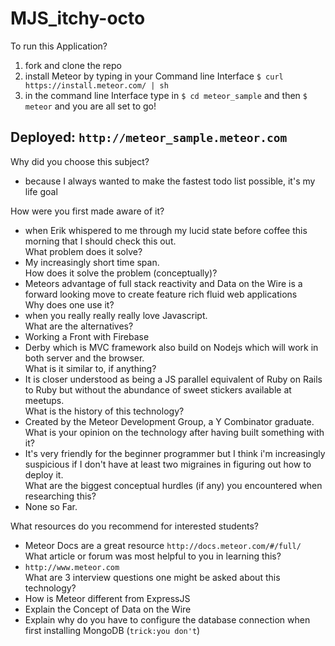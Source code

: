 # MJS_itchy-octo
To run this Application?
1. fork and clone the repo</br>
2. install Meteor by typing in your Command line Interface ```$ curl https://install.meteor.com/ | sh ```</br>
2. in the command line Interface type  in  ```$ cd meteor_sample``` and then ``` $ meteor ``` and you are all set to go!

Deployed: ``` http://meteor_sample.meteor.com ```
----------------------------------------------


Why did you choose this subject?
* because I always wanted to make the fastest todo list possible, it's my life goal</br>

How were you first made aware of it?
* when Erik whispered to me through my lucid state before coffee this morning that I should check this out.</br>
What problem does it solve?
* My increasingly short time span.</br>
How does it solve the problem (conceptually)?
* Meteors advantage of full stack reactivity and Data on the Wire is a forward looking move to create feature rich fluid web applications</br>
Why does one use it?
* when you really really really love Javascript.</br>
What are the alternatives?
* Working a Front with Firebase</br>
* Derby which is MVC framework also build on Nodejs which will work
in both server and the browser.</br>
What is it similar to, if anything?
* It is closer understood as being a JS parallel equivalent of Ruby on Rails to Ruby but without the abundance of sweet stickers available at meetups.</br>
What is the history of this technology?
* Created by the Meteor Development Group, a Y Combinator graduate.</br>
What is your opinion on the technology after having built
something with it?
* It's very friendly for the beginner programmer but I think i'm
increasingly suspicious if I don't have at least two migraines
in figuring out how to deploy it.</br>
What are the biggest conceptual hurdles (if any) you encountered when researching this?
* None so Far.</br>

What resources do you recommend for interested students?
* Meteor Docs are a great resource ```http://docs.meteor.com/#/full/```</br>
What article or forum was most helpful to you in learning this?
* ```http://www.meteor.com```</br>
What are 3 interview questions one might be asked about this
technology?
* How is Meteor different from ExpressJS</br>
* Explain the Concept of Data on the Wire</br>
* Explain why do you have to configure the database connection when first installing MongoDB (```trick:you don't```)</br>
